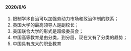#### 2020/6/6
1. 限制学术自治可以加强劳动力市场和政治体制的联系；
2. 英国大学的最高领导人是副校长；
3. 美国联合大学的形式是超级委员会；
4. 中国高等教育是由分类，到分层，现在又有了分类的趋势；
5. 中国具有庞大的职业教育